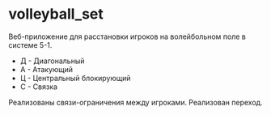 # volleyball_set

Веб-приложение для расстановки игроков на волейбольном поле в системе 5-1.

- Д - Диагональный
- А - Атакующий
- Ц - Центральный блокирующий
- С - Связка

Реализованы связи-ограничения между игроками.
Реализован переход.
